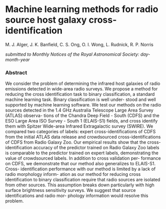 # Machine learning methods for radio source host galaxy cross-identification

M.&nbsp;J.&nbsp;Alger, J.&nbsp;K.&nbsp;Banfield, C.&nbsp;S.&nbsp;Ong, O.&nbsp;I.&nbsp;Wong, L.&nbsp;Rudnick, R.&nbsp;P.&nbsp;Norris

_submitted to Monthly Notices of the Royal Astronomical Society: day-month-year_

### Abstract
We consider the problem of determining the infrared host galaxies of radio emissions detected
in wide-area radio surveys. We propose a method for reducing the cross identification task to
binary classification, a standard machine learning task. Binary classification is well under-
stood and well supported by machine learning software. We test our methods on the radio
sources detected in the 1.4 GHz Australia Telescope Large Area Survey (ATLAS) observa-
tions of the Chandra Deep Field - South (CDFS) and the ESO Large Area ISO Survey - South
1 (ELAIS-S1) fields, and cross identify them with Spitzer Wide-area Infrared Extragalactic
survey (SWIRE). We compared two categories of labels: expert cross-identifications of CDFS
from the initial ATLAS data release and crowdsourced cross-identifications of CDFS from
Radio Galaxy Zoo. Our empirical results show that the cross-identification accuracy of the
predictor trained on Radio Galaxy Zoo labels is comparable to the predictor trained on expert
labels, demonstrating the value of crowdsourced labels. In addition to cross validation per-
formance on CDFS, we demonstrate that our method also generalizes to ELAIS-S1. Cross-
identification performance with our method is limited by a lack of radio morphology inform-
ation as our method for reducing cross identification to binary classification require that radio
sources are isolated from other sources. This assumption breaks down particularly with high
surface brightness sensitivity surveys. We suggest that source identifications and radio mor-
phology information would resolve this problem.

